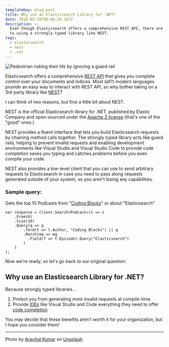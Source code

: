 ```yaml
---
templateKey: blog-post
title: Why use an Elasticsearch Library for .NET?
date: 2019-05-10T00:46:20.167Z
description: >-
  Even though Elasticsearch offers a comprehensive REST API, there are benefits
  to using a strongly-typed library like NEST.
tags:
  - elasticsearch
  - nest
  - .net
---
```

![Pedestrian risking their life by ignoring a guard rail](/img/aravind-kumar-732657-unsplash.jpg "This pic makes me nervous!")

Elasticsearch offers a comprehensive [REST API](https://en.wikipedia.org/wiki/Representational_state_transfer) that gives you complete control over your documents and indices. Most (all?) modern languages provide an easy way to interact with REST API, so why bother taking on a 3rd party library like [NEST](https://github.com/elastic/elasticsearch-net)?

I can think of two reasons, but first a little bit about NEST.

NEST is the official Elasticsearch library for .NET, published by Elastic Company and open-sourced under the [Apache 2 license](https://tldrlegal.com/license/apache-license-2.0-(apache-2.0)) (that's one of the "good" ones.)

NEST provides a fluent interface that lets you build Elasticsearch requests by chaining method calls together. The strongly typed library acts like guard rails, helping to prevent invalid requests and enabling development environments like Visual Studio and Visual Studio Code to provide code completion saves you typing and catches problems before you even compile your code.

NEST also provides a low-level client that you can use to send arbitrary requests to Elasticsearch in case you need to pass along requests generated outside of your system, so you aren't losing any capabilities.

### Sample query:
Gets the top 10 Podcasts from "[Coding Blocks](https://www.codingblocks.net/)" or about "Elasticsearch"
```
var response = client.Search<Podcast>(s => s
    .From(0)
    .Size(10)
    .Query(q => q
        .Term(t => t.Author, "Coding Blocks") || q
        .Match(mq => mq
          .Field(f => f.Episode).Query("Elasticsearch")
        )
    )
);
```

Now we're ready, so let's go back to our original question:

## Why use an Elasticsearch Library for .NET?

Because strongly typed libraries...

1. Protect you from generating most invalid requests at compile-time
2. Provide [IDEs](https://en.wikipedia.org/wiki/Integrated_development_environment) like Visual Studio and Code everything they need to offer [code completion](https://en.wikipedia.org/wiki/Intelligent_code_completion)

You may decide that these benefits aren't worth it for your organization, but I hope you consider them!

- - -


Photo by [Aravind Kumar](https://unsplash.com/photos/k9HBitO83mI)  on [Unsplash](https://unsplash.com/search/photos/guard-rails)
